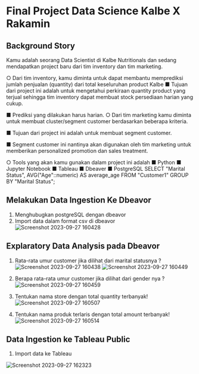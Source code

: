 # Final Project Data Science Kalbe X Rakamin
## Background Story
Kamu adalah seorang Data Scientist di Kalbe Nutritionals
dan sedang mendapatkan project baru dari tim inventory
dan tim marketing.

○ Dari tim inventory, kamu diminta untuk dapat membantu
memprediksi jumlah penjualan (quantity) dari total
keseluruhan product Kalbe
■ Tujuan dari project ini adalah untuk mengetahui
perkiraan quantity product yang terjual sehingga tim
inventory dapat membuat stock persediaan harian
yang cukup.

■ Prediksi yang dilakukan harus harian.
○ Dari tim marketing kamu diminta untuk membuat
cluster/segment customer berdasarkan beberapa kriteria.

■ Tujuan dari project ini adalah untuk membuat
segment customer.

■ Segment customer ini nantinya akan digunakan oleh
tim marketing untuk memberikan personalized
promotion dan sales treatment.

○ Tools yang akan kamu gunakan dalam project ini adalah
■ Python
■ Jupyter Notebook
■ Tableau
■ Dbeaver
■ PostgreSQL
SELECT "Marital Status", AVG("Age"::numeric) AS average_age
FROM "Customer1" 
GROUP BY "Marital Status";
## Melakukan Data Ingestion Ke Dbeavor
1. Menghubugkan postgreSQL dengan dbeavor
2. Import data dalam format csv di dbeavor
   ![Screenshot 2023-09-27 160428](https://github.com/fifinternational/kalbe/assets/99740757/5390b334-e055-4df1-b49f-ba054e295783)

## Explaratory Data Analysis pada Dbeavor
1. Rata-rata umur customer jika
dilihat dari marital statusnya ?
![Screenshot 2023-09-27 160438](https://github.com/fifinternational/kalbe/assets/99740757/e3e5adb9-65ba-455e-9823-48312f19a7c7)
![Screenshot 2023-09-27 160449](https://github.com/fifinternational/kalbe/assets/99740757/f1cadbfc-9ce8-4d7a-8087-31d3baaa5012)

2. Berapa rata-rata umur customer jika
dilihat dari gender nya ?
![Screenshot 2023-09-27 160459](https://github.com/fifinternational/kalbe/assets/99740757/50ea5d7c-e2dd-4566-9664-7179c1df8c3f)
4. Tentukan nama store dengan total
quantity terbanyak!
![Screenshot 2023-09-27 160507](https://github.com/fifinternational/kalbe/assets/99740757/33556f7d-8ace-4aeb-9eec-de8300cbdcd6)
6. Tentukan nama produk terlaris dengan
total amount terbanyak!
![Screenshot 2023-09-27 160514](https://github.com/fifinternational/kalbe/assets/99740757/2f28acec-3acb-4d5b-afaa-74541d0711af)

## Data Ingestion ke Tableau Public
1. Import data ke Tableau
   
![Screenshot 2023-09-27 162323](https://github.com/fifinternational/kalbe/assets/99740757/45789702-dfe8-42e8-9a34-7a8fbaa32d1b)
